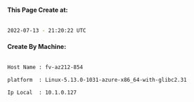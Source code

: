 
   
#### This Page Create at:

```bash

2022-07-13 - 21:20:22 UTC

```

#### Create By Machine:

```bash

Host Name : fv-az212-854

platform  : Linux-5.13.0-1031-azure-x86_64-with-glibc2.31

Ip Local  : 10.1.0.127

```

